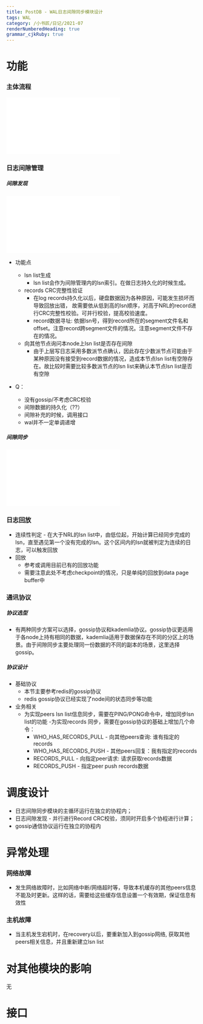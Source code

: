 ```yaml
---
title: PostDB - WAL日志间隙同步模块设计
tags: WAL 
category: /小书匠/日记/2021-07
renderNumberedHeading: true
grammar_cjkRuby: true
---
```



# 功能
### 主体流程

![绘图](./attachments/1626062931440.drawio.html)


### 日志间隙管理
##### 间隙发现

![绘图](./attachments/1626064228154.drawio.html)

- 功能点
	- lsn list生成
		- lsn list会作为间隙管理内的lsn索引。在做日志持久化的时候生成。
	- records CRC完整性验证
	    - 在log records持久化以后，硬盘数据因为各种原因，可能发生损坏而导致回放出错， 故需要依从低到高的lsn顺序，对高于NRL的record进行CRC完整性校验。可并行校验，提高校验速度。
	    - record数据寻址: 依据lsn号，得到record所在的segment文件名和offset。注意record跨segment文件的情况。注意segment文件不存在的情况。
	- 向其他节点询问本node上lsn list是否存在间隙
		- 由于上层写日志采用多数派节点确认，因此存在少数派节点可能由于某种原因没有接受到record数据的情况，造成本节点lsn list有空隙存在。故比较时需要比较多数派节点的lsn list来确认本节点lsn list是否有空隙

- Q： 
	- 没有gossip/不考虑CRC校验
	- 间隙数据的持久化（??）
	- 间隙补充的时候，调用接口
	- wal并不一定单调递增

##### 间隙同步

![绘图](./attachments/1626068651977.drawio.html)



### 日志回放
- 连续性判定 - 在大于NRL的lsn list中，由低位起，开始计算已经同步完成的lsn，直至遇见第一个没有完成的lsn。这个区间内的lsn就被判定为连续的日志，可以触发回放
- 回放
	- 参考或调用目前已有的回放功能
	- 需要注意此处不考虑checkpoint的情况，只是单纯的回放到data page buffer中

### 通讯协议
##### 协议选型
- 有两种同步方案可以选择，gossip协议和kademlia协议。gossip协议更适用于各node上持有相同的数据，kademlia适用于数据保存在不同的分区上的场景。由于间隙同步主要处理同一份数据的不同的副本的场景，这里选择gossip。

##### 协议设计
- 基础协议
	- 本节主要参考redis的gossip协议
	- redis gossip协议已经实现了node间的状态同步等功能
- 业务相关
	- 为实现peers lsn list信息同步，需要在PING/PONG命令中，增加同步lsn list的功能
	-为实现records 同步，需要在gossip协议的基础上增加几个命令：
		- WHO_HAS_RECORDS_PULL - 向其他peers查询: 谁有指定的records
		- WHO_HAS_RECORDS_PUSH - 其他peers回复：我有指定的records
		- RECORDS_PULL - 向指定peer请求: 请求获取records数据
		- RECORDS_PUSH - 指定peer push records数据


# 调度设计
- 日志间隙同步模块的主循环运行在独立的协程内；
- 日志间隙发现 - 并行进行Record CRC校验，须同时开启多个协程进行计算；
- gossip通信协议运行在独立的协程内

# 异常处理
 ### 网络故障
 - 发生网络故障时，比如网络中断/网络超时等，导致本机缓存的其他peers信息不能及时更新。这样的话，需要给这些缓存信息设置一个有效期，保证信息有效性
 
 ### 主机故障
- 当主机发生宕机时，在recovery以后，要重新加入到gossip网络, 获取其他peers相关信息，并且重新建立lsn list

# 对其他模块的影响
无

# 接口


